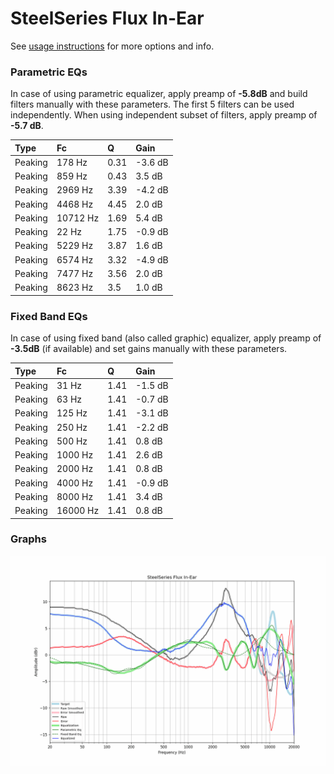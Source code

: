 # SteelSeries Flux In-Ear
See [usage instructions](https://github.com/jaakkopasanen/AutoEq#usage) for more options and info.

### Parametric EQs
In case of using parametric equalizer, apply preamp of **-5.8dB** and build filters manually
with these parameters. The first 5 filters can be used independently.
When using independent subset of filters, apply preamp of **-5.7 dB**.

| Type    | Fc       |    Q | Gain    |
|:--------|:---------|:-----|:--------|
| Peaking | 178 Hz   | 0.31 | -3.6 dB |
| Peaking | 859 Hz   | 0.43 | 3.5 dB  |
| Peaking | 2969 Hz  | 3.39 | -4.2 dB |
| Peaking | 4468 Hz  | 4.45 | 2.0 dB  |
| Peaking | 10712 Hz | 1.69 | 5.4 dB  |
| Peaking | 22 Hz    | 1.75 | -0.9 dB |
| Peaking | 5229 Hz  | 3.87 | 1.6 dB  |
| Peaking | 6574 Hz  | 3.32 | -4.9 dB |
| Peaking | 7477 Hz  | 3.56 | 2.0 dB  |
| Peaking | 8623 Hz  | 3.5  | 1.0 dB  |

### Fixed Band EQs
In case of using fixed band (also called graphic) equalizer, apply preamp of **-3.5dB**
(if available) and set gains manually with these parameters.

| Type    | Fc       |    Q | Gain    |
|:--------|:---------|:-----|:--------|
| Peaking | 31 Hz    | 1.41 | -1.5 dB |
| Peaking | 63 Hz    | 1.41 | -0.7 dB |
| Peaking | 125 Hz   | 1.41 | -3.1 dB |
| Peaking | 250 Hz   | 1.41 | -2.2 dB |
| Peaking | 500 Hz   | 1.41 | 0.8 dB  |
| Peaking | 1000 Hz  | 1.41 | 2.6 dB  |
| Peaking | 2000 Hz  | 1.41 | 0.8 dB  |
| Peaking | 4000 Hz  | 1.41 | -0.9 dB |
| Peaking | 8000 Hz  | 1.41 | 3.4 dB  |
| Peaking | 16000 Hz | 1.41 | 0.8 dB  |

### Graphs
![](./SteelSeries%20Flux%20In-Ear.png)